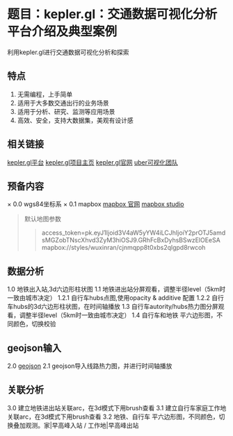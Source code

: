 题目：kepler.gl：交通数据可视化分析平台介绍及典型案例
====

利用kepler.gl进行交通数据可视化分析和探索

特点
-------
1. 无需编程，上手简单
2. 适用于大多数交通出行的业务场景
3. 适用于分析、研究、监测等应用场景
4. 高效、安全，支持大数据集，美观有设计感

相关链接
-------
[kepler.gl平台](http://kepler.gl/#/)
[kepler.gl项目主页](https://github.com/uber/kepler.gl/blob/master/docs/a-introduction.md)
[kepler.gl官网](http://kepler.gl/)
[uber可视化团队](http://vis.gl/)

预备内容
-------
× 0.0 wgs84坐标系
× 0.1 mapbox
[mapbox 官网](http://www.mapbox.com/)
[mapbox studio](http://www.mapbox.com/studio/)
>默认地图参数
>>access_token=pk.eyJ1Ijoid3V4aW5yYW4iLCJhIjoiY2prOTJ5amdsMGZobTNscXhvd3ZyM3hiOSJ9.GRhFcBxDyhsBSwzElOEeSA
>>mapbox://styles/wuxinran/cjnmqpp8t0xbs2qlgpd8rwcoh

数据分析
-------
1.0 地铁出入站,3d六边形柱状图
1.1 地铁进出站分屏观看，调整半径level（5km时一致由城市决定）
1.2.1 自行车hubs点图,使用opacity & additive 配置 
1.2.2 自行车hubs的3d六边形柱状图，在时间轴播放
1.3 自行车autority/hubs热力图分屏观看，调整半径level（5km时一致由城市决定）
1.4 自行车和地铁 平六边形图，不同颜色，切换校验

geojson输入
-------
2.0 [geojson](http://geojson.io/)
2.1 geojson导入线路热力图，并进行时间轴播放

关联分析
-------
3.0 建立地铁进出站关联arc，在3d模式下用brush查看
3.1 建立自行车家庭工作地关联arc，在3d模式下用brush查看
3.2 地铁、自行车 平六边形图，不同颜色，切换叠加观测。家|早高峰入站 / 工作地|早高峰出站

